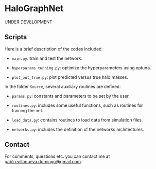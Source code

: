 # HaloGraphNet

UNDER DEVELOPMENT

## Scripts

Here is a brief description of the codes included:

- `main.py`: train and test the network.

- `hyperparams_tunning.py`: optimize the hyperparameters using optuna.

- `plot_out_true.py`: plot predicted versus true halo masses.

In the folder `Source`, several auxiliary routines are defined:

* `params.py`: constants and parameters to be set by the user.

* `routines.py`: includes some useful functions, such as routines for training the net.

* `load_data.py`: contains routines to load data from simulation files.

* `networks.py`: includes the definition of the networks architectures.


## Contact

For comments, questions etc. you can contact me at <pablo.villanueva.domingo@gmail.com>.
